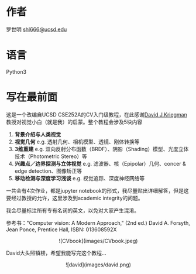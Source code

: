 # 作者
罗世明 shl666@ucsd.edu

# 语言
Python3

# 写在最前面
这是一个改编自UCSD CSE252A的CV入门级教程，在此感谢[David J.Kriegman](http://cseweb.ucsd.edu/~kriegman/)教授对视觉小白（就是我）的启蒙。整个教程会涉及5块内容
1. **背景介绍与人类视觉**
1. **视觉几何** e.g. 透射几何、相机模型、透镜、刚体转换等
1. **3维重建** e.g. 双向反射分布函数（BRDF）、阴影（Shading）模型、光度立体技术（Photometric Stereo）等
1. **兴趣点／边界探测与立体视觉** e.g. 滤波器、核（Epipolar）几何、concer & edge detection、图像矫正等
1. **移动检测与深度学习浅谈** e.g. 视觉追踪、深度神经网络等

一共会有4次作业，都是jupyter notebook的形式，我尽量贴出详细解答，但是这要经过教授的允许，这里涉及到academic integrity的问题。

我会尽量标注所有专有名词的英文，以免对大家产生混淆。

参考书："Computer vision: A Modern Approach," (2nd ed.) David A. Forsyth, Jean Ponce, Prentice Hall, ISBN: 013608592X <br>

<div align=center>
![CVbook](images/CVbook.jpeg)
</div>

David大头照镇楼，希望我能写完这个教程... <br>
<div align=center>
![david](images/david.png)
</div>
